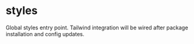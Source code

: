 # styles

Global styles entry point. Tailwind integration will be wired after package installation and config updates.

